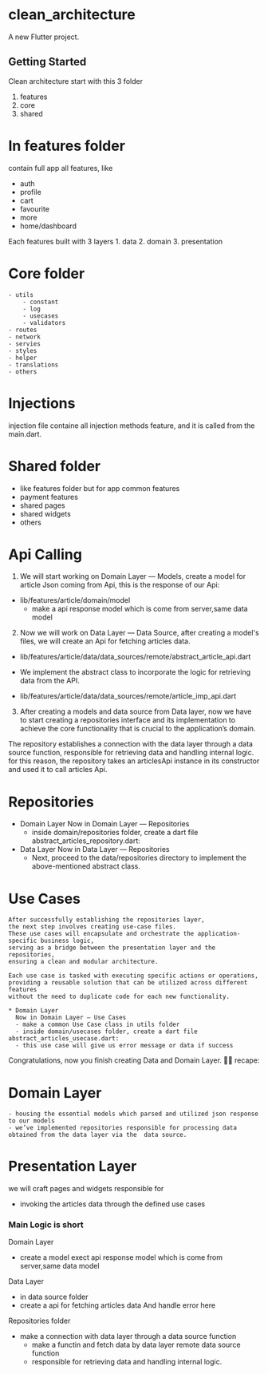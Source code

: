 # clean_architecture

A new Flutter project.

## Getting Started

Clean architecture start with this 3 folder
 1. features
 2. core
 3. shared

 # In features folder
   contain full app all features, like
   - auth
   - profile
   - cart
   - favourite
   - more
   - home/dashboard

   Each features  built with 3 layers
    1. data
    2. domain
    3. presentation


  # Core folder
    - utils
        - constant
        - log
        - usecases
        - validators
    - routes
    - network
    - servies
    - styles
    - helper
    - translations
    - others

 # Injections
   injection file containe all injection methods feature, and it is called from the main.dart.

 # Shared folder
   - like features folder but for app common features
   - payment features
   - shared pages
   - shared widgets
   - others

   # Api Calling

   1. We will start working on Domain Layer — Models, create a model for article Json coming from Api, this is the response of our Api:

   -  lib/features/article/domain/model
       - make a api response model which is come from server,same data model

   2. Now we will work on Data Layer — Data Source, after creating a model's files, we will create an Api for fetching articles data.

   - lib/features/article/data/data_sources/remote/abstract_article_api.dart
   
   * We implement the abstract class to incorporate the logic for retrieving data from the API.

   - lib/features/article/data/data_sources/remote/article_imp_api.dart

  3.  After creating a models and data source from Data layer, now we have to start creating a repositories interface and its implementation to achieve the core functionality that is crucial to the application’s domain.

  The repository establishes a connection with the data layer through a data source function, responsible for retrieving data and handling internal logic. for this reason, the repository takes an articlesApi instance in its constructor and used it to call articles Api.

  # Repositories
   * Domain Layer
     Now in Domain Layer — Repositories
     - inside domain/repositories folder, create a dart file abstract_articles_repository.dart:
   * Data Layer
     Now in Data Layer — Repositories
     - Next, proceed to the data/repositories directory to implement the above-mentioned abstract class.

  # Use Cases

    After successfully establishing the repositories layer, 
    the next step involves creating use-case files. 
    These use cases will encapsulate and orchestrate the application-specific business logic,
    serving as a bridge between the presentation layer and the repositories,
    ensuring a clean and modular architecture.

    Each use case is tasked with executing specific actions or operations,
    providing a reusable solution that can be utilized across different features
    without the need to duplicate code for each new functionality.

    * Domain Layer
      Now in Domain Layer — Use Cases
      - make a common Use Case class in utils folder
      - inside domain/usecases folder, create a dart file abstract_articles_usecase.dart:
      - this use case will give us error message or data if success

 Congratulations, now you finish creating Data and Domain Layer. 🎉🎉
  recape:
  # Domain Layer
    - housing the essential models which parsed and utilized json response to our models
    - we’ve implemented repositories responsible for processing data obtained from the data layer via the  data source.
 
  # Presentation Layer
   we will craft pages and widgets responsible for
   - invoking the articles data through the defined use cases


  ### Main Logic is short
  
  Domain Layer
   - create a model exect api response model which is come from server,same data model

  Data Layer
   - in data source folder 
   - create a api for fetching articles data And handle error here

  Repositories folder
   - make a connection with data layer through a data source function 
     - make a functin and fetch data by data layer remote data source function
     - responsible for retrieving data and handling internal logic.



